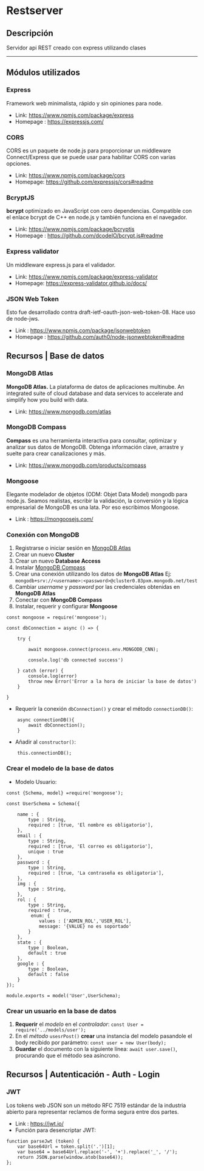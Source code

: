 # Restserver

## Descripción

Servidor api REST creado con express utilizando clases

---

## Módulos utilizados

### Express

Framework web minimalista, rápido y sin opiniones para node.

- Link: https://www.npmjs.com/package/express
- Homepage : https://expressjs.com/

### CORS

CORS es un paquete de node.js para proporcionar un middleware Connect/Express que se puede usar para habilitar CORS con varias opciones.

- Link: https://www.npmjs.com/package/cors
- Homepage: https://github.com/expressjs/cors#readme

### BcryptJS

**bcrypt** optimizado en JavaScript con cero dependencias. Compatible con el enlace bcrypt de C++ en node.js y también funciona en el navegador.

- Link: https://www.npmjs.com/package/bcryptjs
- Homepage : https://github.com/dcodeIO/bcrypt.js#readme

### Express validator

Un middleware express.js para el validador.

- Link: https://www.npmjs.com/package/express-validator
- Homepage: https://express-validator.github.io/docs/

### JSON Web Token
Esto fue desarrollado contra draft-ietf-oauth-json-web-token-08. Hace uso de node-jws.
- Link : https://www.npmjs.com/package/jsonwebtoken
- Homepage : https://github.com/auth0/node-jsonwebtoken#readme

## Recursos | Base de datos

### MongoDB Atlas

**MongoDB Atlas.** La plataforma de datos de aplicaciones multinube. An integrated suite of cloud database and data services to accelerate and simplify how you build with data.

- Link: https://www.mongodb.com/atlas

### MongoDB Compass

**Compass** es una herramienta interactiva para consultar, optimizar y analizar sus datos de MongoDB. Obtenga información clave, arrastre y suelte para crear canalizaciones y más.

- Link: https://www.mongodb.com/products/compass

### Mongoose

Elegante modelador de objetos (ODM: Objet Data Model) mongodb para node.js. Seamos realistas, escribir la validación, la conversión y la lógica empresarial de MongoDB es una lata. Por eso escribimos Mongoose.

- Link : https://mongoosejs.com/

### Conexión con MongoDB

1. Registrarse o iniciar sesión en [MongoDB Atlas](https://account.mongodb.com/account/login)
2. Crear un nuevo **Cluster**
3. Crear un nuevo **Database Access**
4. Instalar [MongoDB Compass](https://www.mongodb.com/products/compass)
5. Crear una conexión utilizando los datos de **MongoDB Atlas** Ej: `mongodb+srv://<username>:<password>@cluster0.83pxm.mongodb.net/test`
6. Cambiar _username_ y _password_ por las credenciales obtenidas en **MongoDB Atlas**
7. Conectar con **MongoDB Compass**
8. Instalar, requerir y configurar **Mongoose**

```
const mongoose = require('mongoose');

const dbConnection = async () => {

    try {

        await mongoose.connect(process.env.MONGODB_CNN);

        console.log('db connected success')

    } catch (error) {
        console.log(error)
        throw new Error('Error a la hora de iniciar la base de datos')
    }

}
```

- Requerir la conexión `dbConnection()` y crear el método `connectionDB()`:

```
    async connectionDB(){
        await dbConnection();
    }
```

- Añadir al `constructor()`:

```
    this.connectionDB();
```

### Crear el modelo de la base de datos

- Modelo Usuario:

```
const {Schema, model} =require('mongoose');

const UserSchema = Schema({

    name : {
        type : String,
        required : [true, 'El nombre es obligatorio'],
    },
    email : {
        type : String,
        required : [true, 'El correo es obligatorio'],
        unique : true
    },
    password : {
        type : String,
        required : [true, 'La contraseña es obligatoria'],
    },
    img : {
        type : String,
    },
    rol : {
        type : String,
        required : true,
         enum: {
            values : ['ADMIN_ROL','USER_ROL'],
            message: '{VALUE} no es soportado'
        }
    },
    state : {
        type : Boolean,
        default : true
    },
    google : {
        type : Boolean,
        default : false
    }
});

module.exports = model('User',UserSchema);
```

### Crear un usuario en la base de datos

1. **Requerir** el _modelo_ en el _controlador_: `const User = require('../models/user');`
2. En el _método_ `usesrPost()` **crear** una instancia del modelo pasandole el body recibido por parámetro: `const user = new User(body);`
3. **Guardar** el documento con la siguiente línea: `await user.save()`, procurando que el método sea asíncrono.

## Recursos | Autenticación - Auth - Login
### JWT
Los tokens web JSON son un método RFC 7519 estándar de la industria abierto para representar reclamos de forma segura entre dos partes.
- Link : https://jwt.io/
- Función para desencriptar JWT:
~~~
function parseJwt (token) {
    var base64Url = token.split('.')[1];
    var base64 = base64Url.replace('-', '+').replace('_', '/');
    return JSON.parse(window.atob(base64));
};
~~~